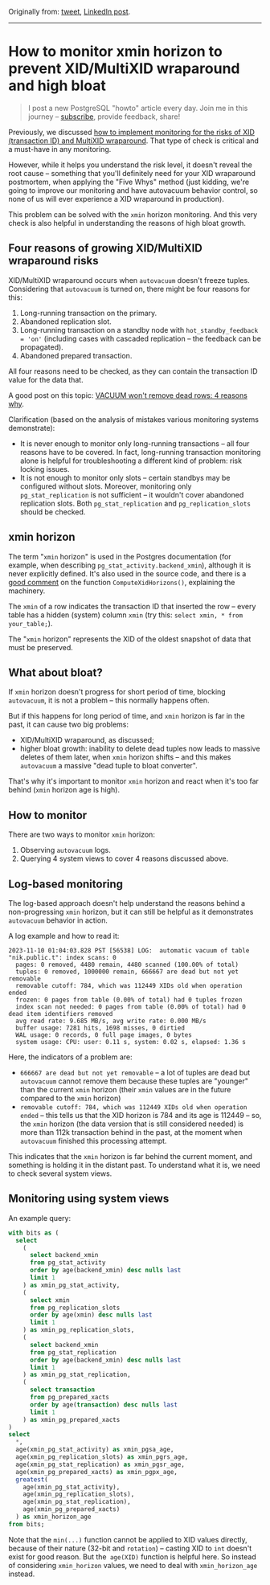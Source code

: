 Originally from: [tweet](https://twitter.com/samokhvalov/status/1722916380239073399), [LinkedIn post]().

---

# How to monitor xmin horizon to prevent XID/MultiXID wraparound and high bloat

> I post a new PostgreSQL "howto" article every day. Join me in this
> journey – [subscribe](https://twitter.com/samokhvalov/), provide feedback, share!

Previously, we discussed
[how to implement monitoring for the risks of XID (transaction ID) and MultiXID wraparound](0044_how_to_monitor_transaction_id_wraparound_risks.md).
That type of check is critical and a must-have in any monitoring.

However, while it helps you understand the risk level, it doesn't reveal the root cause – something that you'll
definitely need for your XID wraparound postmortem, when applying the "Five Whys" method (just kidding, we're going to
improve our monitoring and have autovacuum behavior control, so none of us will ever experience a XID wraparound in
production).

This problem can be solved with the `xmin` horizon monitoring. And this very check is also helpful in understanding
the reasons of high bloat growth.

## Four reasons of growing XID/MultiXID wraparound risks

XID/MultiXID wraparound occurs when `autovacuum` doesn't freeze tuples. Considering that `autovacuum` is turned on,
there might be four reasons for this:

1. Long-running transaction on the primary.
2. Abandoned replication slot.
3. Long-running transaction on a standby node with `hot_standby_feedback = 'on'` (including cases with cascaded
   replication – the feedback can be propagated).
4. Abandoned prepared transaction.

All four reasons need to be checked, as they can contain the transaction ID value for the data that.

A good post on this topic:
[VACUUM won't remove dead rows: 4 reasons why](https://cybertec-postgresql.com/en/reasons-why-vacuum-wont-remove-dead-rows/).

Clarification (based on the analysis of mistakes various monitoring systems demonstrate):

- It is never enough to monitor only long-running transactions – all four reasons have to be covered. In fact,
  long-running transaction monitoring alone is helpful for troubleshooting a different kind of problem: risk locking
  issues.
- It is not enough to monitor only slots – certain standbys may be configured without slots. Moreover, monitoring only
  `pg_stat_replication` is not sufficient – it wouldn't cover abandoned replication slots.
  Both `pg_stat_replication` and `pg_replication_slots` should be checked.

## xmin horizon

The term "`xmin` horizon" is used in the Postgres documentation (for example, when describing
`pg_stat_activity.backend_xmin`),
although it is never explicitly defined. It's also used in the source code, and there is a
[good comment](https://github.com/postgres/postgres/blob/6bf2efb38285626a9de3004dd1c23d9a85453372/src/backend/storage/ipc/procarray.c#L1662)
on the function `ComputeXidHorizons()`, explaining the machinery.

The `xmin` of a row indicates the transaction ID that inserted the row – every table has a hidden (system) column
`xmin` (try this: `select xmin, * from your_table;`).

The "`xmin` horizon" represents the XID of the oldest snapshot of data that must be preserved.

## What about bloat?

If `xmin` horizon doesn't progress for short period of time, blocking `autovacuum`, it is not a problem – this normally
happens often.

But if this happens for long period of time, and `xmin` horizon is far in the past, it can cause two big problems:

- XID/MultiXID wraparound, as discussed;
- higher bloat growth: inability to delete dead tuples now leads to massive deletes of them later, when `xmin` horizon
  shifts – and this makes `autovacuum` a massive "dead tuple to bloat converter".

That's why it's important to monitor `xmin` horizon and react when it's too far behind (`xmin` horizon age is high).

## How to monitor

There are two ways to monitor `xmin` horizon:

1) Observing `autovacuum` logs.
2) Querying 4 system views to cover 4 reasons discussed above.

## Log-based monitoring

The log-based approach doesn't help understand the reasons behind a non-progressing `xmin` horizon, but it can still be
helpful as it demonstrates `autovacuum` behavior in action.

A log example and how to read it:

```
2023-11-10 01:04:03.828 PST [56538] LOG:  automatic vacuum of table "nik.public.t": index scans: 0
  pages: 0 removed, 4480 remain, 4480 scanned (100.00% of total)
  tuples: 0 removed, 1000000 remain, 666667 are dead but not yet removable
  removable cutoff: 784, which was 112449 XIDs old when operation ended
  frozen: 0 pages from table (0.00% of total) had 0 tuples frozen
  index scan not needed: 0 pages from table (0.00% of total) had 0 dead item identifiers removed
  avg read rate: 9.685 MB/s, avg write rate: 0.000 MB/s
  buffer usage: 7281 hits, 1698 misses, 0 dirtied
  WAL usage: 0 records, 0 full page images, 0 bytes
  system usage: CPU: user: 0.11 s, system: 0.02 s, elapsed: 1.36 s
```

Here, the indicators of a problem are:

- `666667 are dead but not yet removable` – a lot of tuples are dead but `autovacuum` cannot remove them because these
  tuples are "younger" than the current `xmin` horizon (their `xmin` values are in the future compared to the `xmin`
  horizon)
- `removable cutoff: 784, which was 112449 XIDs old when operation ended` – this tells us that the XID horizon is 784
  and its age is 112449 – so, the `xmin` horizon (the data version that is still considered needed) is more than 112k
  transaction behind in the past, at the moment when `autovacuum` finished this processing attempt.

This indicates that the `xmin` horizon is far behind the current moment, and something is holding it in the distant
past. To understand what it is, we need to check several system views.

## Monitoring using system views

An example query:

```sql
with bits as (
  select
    (
      select backend_xmin
      from pg_stat_activity
      order by age(backend_xmin) desc nulls last
      limit 1
    ) as xmin_pg_stat_activity,
    (
      select xmin
      from pg_replication_slots
      order by age(xmin) desc nulls last
      limit 1
    ) as xmin_pg_replication_slots,
    (
      select backend_xmin
      from pg_stat_replication
      order by age(backend_xmin) desc nulls last
      limit 1
    ) as xmin_pg_stat_replication,
    (
      select transaction
      from pg_prepared_xacts
      order by age(transaction) desc nulls last
      limit 1
    ) as xmin_pg_prepared_xacts
)
select
  *,
  age(xmin_pg_stat_activity) as xmin_pgsa_age,
  age(xmin_pg_replication_slots) as xmin_pgrs_age,
  age(xmin_pg_stat_replication) as xmin_pgsr_age,
  age(xmin_pg_prepared_xacts) as xmin_pgpx_age,
  greatest(
    age(xmin_pg_stat_activity),
    age(xmin_pg_replication_slots),
    age(xmin_pg_stat_replication),
    age(xmin_pg_prepared_xacts)
  ) as xmin_horizon_age
from bits;
```

Note that the `min(...)` function cannot be applied to XID values directly, because of their nature (32-bit
and `rotation`) – casting XID to `int` doesn't exist for good reason. But the` age(XID)` function is helpful here. So
instead of considering `xmin_horizon` values, we need to deal with `xmin_horizon_age` instead.
